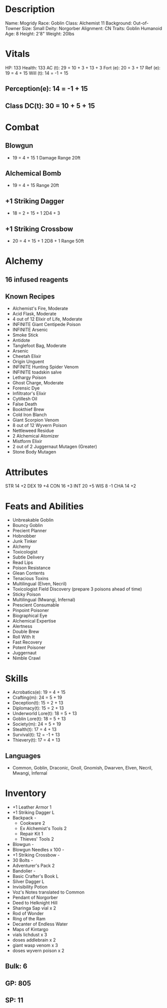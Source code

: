 <!-- markdownlint-disable MD004 -->
<!-- markdownlint-disable MD024 -->
<!-- markdownlint-disable MD025 -->
<!-- markdownlint-disable MD030 -->
<!-- markdownlint-disable MD036 -->

# Description

 Name:       Mogridy
 Race:       Goblin
 Class:      Alchemist 11
 Background: Out-of-Towner
 Size:       Small
 Deity:      Norgorber
 Alignment:  CN
 Traits:     Goblin Humanoid
 Age:        8
 Height:     2'8"
 Weight:     20lbs

# Vitals

 HP:       133
 Health:   133
 AC (t):   29 = 10 + 3 + 13 + 3
 Fort (e): 20 =  3 + 17
 Ref (e):  19 =  4 + 15
 Will (t): 14 = -1 + 15

## Perception(e): 14 = -1 + 15

## Class DC(t): 30 = 10 + 5 + 15

# Combat

## Blowgun

+ 19 = 4 + 15
 1 Damage
 Range 20ft

## Alchemical Bomb

+ 19 = 4 + 15
 Range 20ft

## +1 Striking Dagger

+ 18 = 2 + 15 + 1
 2D4 + 3

## +1 Striking Crossbow

+ 20 = 4 + 15 + 1
 2D8 + 1
 Range 50ft

# Alchemy

## 16 infused reagents

## Known Recipes

-   Alchemist's Fire, Moderate
-   Acid Flask, Moderate
- 4 out of 12 Elixir of Life, Moderate
-   INFINITE Giant Centipede Poison
-   INFINITE Arsenic
-   Smoke Stick
-   Antidote
-   Tanglefoot Bag, Moderate
-   Arsenic
-   Cheetah Elixir
-   Origin Unguent
-   INFINITE Hunting Spider Venom
-   INFINITE toadskin salve
-   Lethargy Poison
-   Ghost Charge, Moderate
-   Forensic Dye
-   Infiltrator's Elixir
-   Cytillesh Oil
-   False Death
-   Bookthief Brew
-   Cold Iron Blanch
-   Giant Scorpion Venom
- 8 out of 12 Wyvern Poison
-   Nettleweed Residue
- 2 Alchemical Atomizer
-   Mistform Elixir
- 2 out of 2 Juggernaut Mutagen (Greater)
- Stone Body Mutagen

# Attributes

STR 14 +2
DEX 19 +4
CON 16 +3
INT 20 +5
WIS 8  -1
CHA 14 +2

# Feats and Abilities

- Unbreakable Goblin
- Bouncy Goblin
- Precient Planner
- Hobnobber
- Junk Tinker
- Alchemy
- Toxicologist
- Subtle Delivery
- Read Lips
- Poison Resistance
- Glean Contents
- Tenacious Toxins
- Multilingual (Elven, Necril)
- Toxicologist Field Discovery (prepare 3 poisons ahead of time)
- Sticky Poison
- Multilingual (Mwangi, Infernal)
- Prescient Consumable
- Pinpoint Poisoner
- Biographical Eye
- Alchemical Expertise
- Alertness
- Double Brew
- Roll With It
- Fast Recovery
- Potent Poisoner
- Juggernaut
- Nimble Crawl

# Skills

- Acrobatics(e):      19 =  4 + 15
- Crafting(m):        24 =  5 + 19
- Deception(t):       15 =  2 + 13
- Diplomacy(t):       15 =  2 + 13
- Underworld Lore(t): 18 =  5 + 13
- Goblin Lore(t):     18 =  5 + 13
- Society(m):         24 =  5 + 19
- Stealth(t):         17 =  4 + 13
- Survival(t):        12 = -1 + 13
- Thievery(t):        17 =  4 + 13

## Languages

- Common, Goblin, Draconic, Gnoll, Gnomish, Dwarven, Elven, Necril, Mwangi, Infernal

# Inventory

- +1 Leather Armor          1
- +1 Striking Dagger        L
- Backpack                  -
  - Cookware                2
  - Ex Alchemist's Tools    2
  - Repair Kit              1
  - Thieves' Tools          2
- Blowgun                   -
- Blowgun Needles x 100     -
- +1 Striking Crossbow      - 
- 30 Bolts                  -
- Adventurer's Pack         2
- Bandolier                 -
- Basic Crafter's Book      L
- Silver Dagger             L
- Invisibility Potion
- Voz's Notes translated to Common
- Pendant of Norgorber
- Deed to Helknight Hill
- Sharinga Sap vial x 2
- Rod of Wonder
- Ring of the Ram
- Decanter of Endless Water
- Maps of Kintargo
- vials lichdust x 3
- doses addlebrain x 2
- giant wasp venom x 3
- doses wyvern poison x 2


## Bulk: 6

## GP: 805

## SP: 11
